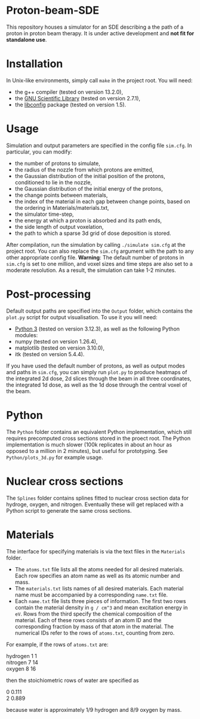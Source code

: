 # Proton-beam-SDE
This repository houses a simulator for an SDE describing a the path of a proton in proton beam therapy.
It is under active development and **not fit for standalone use**.

# Installation

In Unix-like environments, simply call `make` in the project root. You will need:

- the g++ compiler (tested on version 13.2.0),
- the [GNU Scientific Library](https://www.gnu.org/software/gsl/) (tested on version 2.7.1),
- the [libconfig](https://hyperrealm.github.io/libconfig/) package (tested on version 1.5).

# Usage

Simulation and output parameters are specified in the config file `sim.cfg`. In particular, you can
modify:
- the number of protons to simulate,
- the radius of the nozzle from which protons are emitted,
- the Gaussian distribution of the initial position of the protons, conditioned to lie in the nozzle,
- the Gaussian distribution of the initial energy of the protons,
- the change points between materials,
- the index of the material in each gap between change points, based on the ordering in Materials/materials.txt,
- the simulator time-step,
- the energy at which a proton is absorbed and its path ends,
- the side length of output voxelation,
- the path to which a sparse 3d grid of dose deposition is stored.

After compilation, run the simulation by calling `./simulate sim.cfg` at the project root.
You can also replace the `sim.cfg` argument with the path to any other appropriate config file.
**Warning**: The default number of protons in `sim.cfg` is set to one million, and voxel sizes and time
steps are also set to a moderate resolution. As a result, the simulation can take 1-2 minutes.

# Post-processing

Default output paths are specified into the `Output` folder, which contains the `plot.py` script for output
visualisation. To use it you will need:

- [Python 3](https://www.python.org/) (tested on version 3.12.3), as well as the following Python modules:
- numpy (tested on version 1.26.4),
- matplotlib (tested on version 3.10.0),
- itk (tested on version 5.4.4).

If you have used the default number of protons, as well as output modes and paths in `sim.cfg`, you can simply
run `plot.py` to produce heatmaps of the integrated 2d dose, 2d slices through the beam in all three coordinates,
the integrated 1d dose, as well as the 1d dose through the central voxel of the beam.

# Python

The `Python` folder contains an equivalent Python implementation, which still requires precomputed cross
sections stored in the proect root. The Python implementation is much slower (100k replicates in about an hour
as opposed to a million in 2 minutes), but useful for prototyping. See `Python/plots_3d.py` for example usage.

# Nuclear cross sections

The `Splines` folder contains splines fitted to nuclear cross section data for hydroge, oxygen, and nitrogen.
Eventually these will get replaced with a Python script to generate the same cross sections.

# Materials

The interface for specifying materials is via the text files in the `Materials` folder.

- The `atoms.txt` file lists all the atoms needed for all desired materials. Each row specifies an atom name as
well as its atomic number and mass.
- The `materials.txt` lists names of all desired materials. Each material name must be accompanied by a corresponding
`name.txt` file.
- Each `name.txt` file lists three pieces of information. The first two rows contain the material density in `g / cm^3`
and mean excitation energy in `eV`. Rows from the third specify the chemical composition of the material. Each of these
rows consists of an atom ID and the corresponding fraction by mass of that atom in the material. The numerical IDs refer
to the rows of `atoms.txt`, counting from zero.

For example, if the rows of `atoms.txt` are:

hydrogen 1 1\
nitrogen 7 14\
oxygen 8 16

then the stoichiometric rows of water are specified as

0 0.111\
2 0.889

because water is approximately 1/9 hydrogen and 8/9 oxygen by mass.
